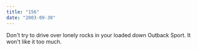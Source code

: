 ```yaml
---
title: "156"
date: "2003-09-30"
---
```


Don't try to drive over lonely rocks in your loaded down Outback Sport. It won't like it too much.

